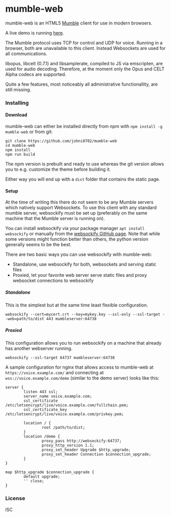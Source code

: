 # mumble-web

mumble-web is an HTML5 [Mumble] client for use in modern browsers.

A live demo is running [here](https://voice.johni0702.de/?address=voice.johni0702.de&port=443/demo).

The Mumble protocol uses TCP for control and UDP for voice.
Running in a browser, both are unavailable to this client.
Instead Websockets are used for all communications.

libopus, libcelt (0.7.1) and libsamplerate, compiled to JS via emscripten, are used for audio decoding.
Therefore, at the moment only the Opus and CELT Alpha codecs are supported.

Quite a few features, most noticeably all
administrative functionallity, are still missing.

### Installing

#### Download
mumble-web can either be installed directly from npm with `npm install -g mumble-web`
or from git:

```
git clone https://github.com/johni0702/mumble-web
cd mumble-web
npm install
npm run build
```

The npm version is prebuilt and ready to use whereas the git version allows you
to e.g. customize the theme before building it.

Either way you will end up with a `dist` folder that contains the static page.

#### Setup
At the time of writing this there do not seem to be any Mumble servers
which natively support Websockets. To use this client with any standard mumble
server, websockify must be set up (preferably on the same machine that the
Mumble server is running on).

You can install websockify via your package manager `apt install websockify` or
manually from the [websockify GitHub page]. Note that while some versions might
function better than others, the python version generally seems to be the best.

There are two basic ways you can use websockify with mumble-web:
- Standalone, use websockify for both, websockets and serving static files
- Proxied, let your favorite web server serve static files and proxy websocket connections to websockify

##### Standalone
This is the simplest but at the same time least flexible configuration.
```
websockify --cert=mycert.crt --key=mykey.key --ssl-only --ssl-target --web=path/to/dist 443 mumbleserver:64738
```

##### Proxied
This configuration allows you to run websockify on a machine that already has
another webserver running.
```
websockify --ssl-target 64737 mumbleserver:64738
```

A sample configuration for nginx that allows access to mumble-web at 
`https://voice.example.com/` and connecting at `wss://voice.example.com/demo`
(similar to the demo server) looks like this:
```
server {
        listen 443 ssl;
        server_name voice.example.com;
        ssl_certificate /etc/letsencrypt/live/voice.example.com/fullchain.pem;
        ssl_certificate_key /etc/letsencrypt/live/voice.example.com/privkey.pem;

        location / {
                root /path/to/dist;
        }
        location /demo {
                proxy_pass http://websockify:64737;
                proxy_http_version 1.1;
                proxy_set_header Upgrade $http_upgrade;
                proxy_set_header Connection $connection_upgrade;
        }
}

map $http_upgrade $connection_upgrade {
        default upgrade;
        '' close;
}
```

### License
ISC

[Mumble]: https://wiki.mumble.info/wiki/Main_Page
[websockify GitHub page]: https://github.com/novnc/websockify
